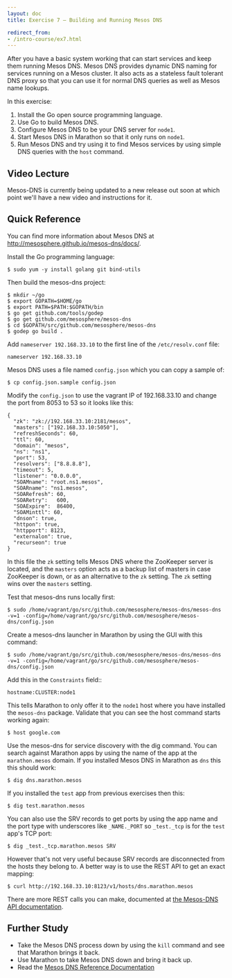 ```yaml
---
layout: doc
title: Exercise 7 – Building and Running Mesos DNS

redirect_from:
- /intro-course/ex7.html
---
```


After you have a basic system working that can start services and keep them running Mesos DNS. Mesos DNS provides dynamic DNS naming for services running on a
Mesos cluster.  It also acts as a stateless fault tolerant DNS proxy so that you can
use it for normal DNS queries as well as Mesos name lookups.

In this exercise:

1. Install the Go open source programming language.
2. Use Go to build Mesos DNS.
3. Configure Mesos DNS to be your DNS server for ``node1``.
4. Start Mesos DNS in Marathon so that it only runs on ``node1``.
5. Run Mesos DNS and try using it to find Mesos services by using simple DNS queries with the ``host`` command.


Video Lecture
-------------

Mesos-DNS is currently being updated to a new release out soon at which point we'll have a new video and instructions for it.


Quick Reference
---------------

You can find more information about Mesos DNS at http://mesosphere.github.io/mesos-dns/docs/.

Install the Go programming language:

```
$ sudo yum -y install golang git bind-utils
```


Then build the mesos-dns project:

```
$ mkdir ~/go
$ export GOPATH=$HOME/go
$ export PATH=$PATH:$GOPATH/bin
$ go get github.com/tools/godep
$ go get github.com/mesosphere/mesos-dns
$ cd $GOPATH/src/github.com/mesosphere/mesos-dns
$ godep go build .
```

Add ``nameserver 192.168.33.10`` to the first line of the ``/etc/resolv.conf`` file:

```
nameserver 192.168.33.10
```

Mesos DNS uses a file named ``config.json`` which you can copy a sample of:

```
$ cp config.json.sample config.json
```

Modify the ``config.json`` to use the vagrant IP of 192.168.33.10 and change the port from 8053 to 53 so it looks like this:

```
{
  "zk": "zk://192.168.33.10:2181/mesos",
  "masters": ["192.168.33.10:5050"],
  "refreshSeconds": 60,
  "ttl": 60,
  "domain": "mesos",
  "ns": "ns1",
  "port": 53,
  "resolvers": ["8.8.8.8"],
  "timeout": 5,
  "listener": "0.0.0.0",
  "SOAMname": "root.ns1.mesos",
  "SOARname": "ns1.mesos",
  "SOARefresh": 60,
  "SOARetry":   600,
  "SOAExpire":  86400,
  "SOAMinttl": 60,
  "dnson": true,
  "httpon": true,
  "httpport": 8123,
  "externalon": true,
  "recurseon": true
}
```

In this file the ``zk`` setting tells Mesos DNS where the ZooKeeper server is located, and the ``masters`` option acts as a backup list of masters in case ZooKeeper is down, or as an alternative to the ``zk`` setting.  The ``zk`` setting wins over the ``masters`` setting.

Test that mesos-dns runs locally first:

```
$ sudo /home/vagrant/go/src/github.com/mesosphere/mesos-dns/mesos-dns -v=1 -config=/home/vagrant/go/src/github.com/mesosphere/mesos-dns/config.json
```

Create a mesos-dns launcher in Marathon by using the GUI with this command:

```
$ sudo /home/vagrant/go/src/github.com/mesosphere/mesos-dns/mesos-dns -v=1 -config=/home/vagrant/go/src/github.com/mesosphere/mesos-dns/config.json
```

Add this in the ``Constraints`` field::

    hostname:CLUSTER:node1

This tells Marathon to only offer it to the ``node1`` host where you have installed the ``mesos-dns`` package.
Validate that you can see the host command starts working again:

```
$ host google.com
```

Use the mesos-dns for service discovery with the dig command.  You can search against Marathon apps by using the name of the app at the ``marathon.mesos`` domain.  If you installed Mesos DNS in Marathon as ``dns`` this this should work:

```
$ dig dns.marathon.mesos
```

If you installed the ``test`` app from previous exercises then this:

```
$ dig test.marathon.mesos
```

You can also use the SRV records to get ports by using the app name and the port type with underscores like ``_NAME._PORT`` so ``_test._tcp`` is for the ``test`` app's TCP port:

```
$ dig _test._tcp.marathon.mesos SRV
```

However that's not very useful because SRV records are disconnected from the hosts they belong to.  A better way is to use the REST API to get an exact mapping:

```
$ curl http://192.168.33.10:8123/v1/hosts/dns.marathon.mesos
```

There are more REST calls you can make, documented at [the Mesos-DNS API documentation](http://mesosphere.github.io/mesos-dns/docs/http.html).

Further Study
-------------

* Take the Mesos DNS process down by using the ``kill`` command and see that Marathon brings it back.
* Use Marathon to take Mesos DNS down and bring it back up.
* Read the [Mesos DNS Reference Documentation](http://mesosphere.github.io/mesos-dns/docs/configuration-parameters.html)


